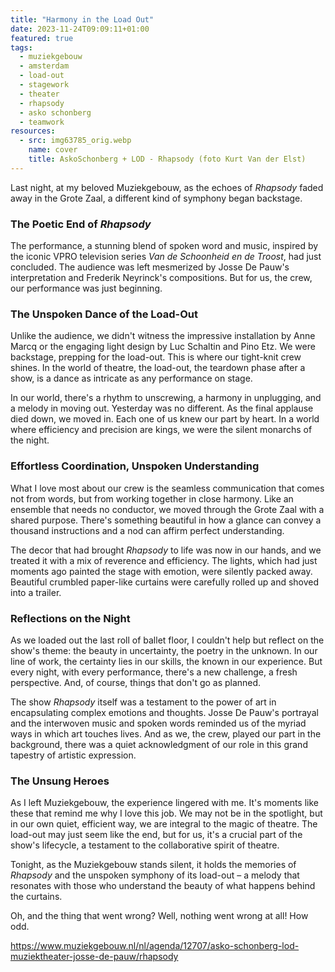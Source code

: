 ```yaml
---
title: "Harmony in the Load Out"
date: 2023-11-24T09:09:11+01:00
featured: true
tags:
  - muziekgebouw
  - amsterdam
  - load-out
  - stagework
  - theater
  - rhapsody
  - asko schonberg
  - teamwork
resources:
  - src: img63785_orig.webp
    name: cover
    title: AskoSchonberg + LOD - Rhapsody (foto Kurt Van der Elst)
---
```

Last night, at my beloved Muziekgebouw, as the echoes of _Rhapsody_ faded away in the Grote Zaal, a different kind of symphony began backstage.
<!--more-->
### The Poetic End of _Rhapsody_

The performance, a stunning blend of spoken word and music, inspired by the iconic VPRO television series _Van de Schoonheid en de Troost_, had just concluded. The audience was left mesmerized by Josse De Pauw's interpretation and Frederik Neyrinck's compositions. But for us, the crew, our performance was just beginning.

### The Unspoken Dance of the Load-Out

Unlike the audience, we didn't witness the impressive installation by Anne Marcq or the engaging light design by Luc Schaltin and Pino Etz. We were backstage, prepping for the load-out. This is where our tight-knit crew shines. In the world of theatre, the load-out, the teardown phase after a show, is a dance as intricate as any performance on stage.

In our world, there's a rhythm to unscrewing, a harmony in unplugging, and a melody in moving out. Yesterday was no different. As the final applause died down, we moved in. Each one of us knew our part by heart. In a world where efficiency and precision are kings, we were the silent monarchs of the night.

### Effortless Coordination, Unspoken Understanding

What I love most about our crew is the seamless communication that comes not from words, but from working together in close harmony. Like an ensemble that needs no conductor, we moved through the Grote Zaal with a shared purpose. There's something beautiful in how a glance can convey a thousand instructions and a nod can affirm perfect understanding.

The decor that had brought _Rhapsody_ to life was now in our hands, and we treated it with a mix of reverence and efficiency. The lights, which had just moments ago painted the stage with emotion, were silently packed away. Beautiful crumbled paper-like curtains were carefully rolled up and shoved into a trailer.

### Reflections on the Night

As we loaded out the last roll of ballet floor, I couldn't help but reflect on the show's theme: the beauty in uncertainty, the poetry in the unknown. In our line of work, the certainty lies in our skills, the known in our experience. But every night, with every performance, there's a new challenge, a fresh perspective. And, of course, things that don't go as planned.

The show _Rhapsody_ itself was a testament to the power of art in encapsulating complex emotions and thoughts. Josse De Pauw's portrayal and the interwoven music and spoken words reminded us of the myriad ways in which art touches lives. And as we, the crew, played our part in the background, there was a quiet acknowledgment of our role in this grand tapestry of artistic expression.

### The Unsung Heroes

As I left Muziekgebouw, the experience lingered with me. It's moments like these that remind me why I love this job. We may not be in the spotlight, but in our own quiet, efficient way, we are integral to the magic of theatre. The load-out may just seem like the end, but for us, it's a crucial part of the show's lifecycle, a testament to the collaborative spirit of theatre.

Tonight, as the Muziekgebouw stands silent, it holds the memories of _Rhapsody_ and the unspoken symphony of its load-out – a melody that resonates with those who understand the beauty of what happens behind the curtains.

Oh, and the thing that went wrong? Well, nothing went wrong at all! How odd.

<https://www.muziekgebouw.nl/nl/agenda/12707/asko-schonberg-lod-muziektheater-josse-de-pauw/rhapsody>